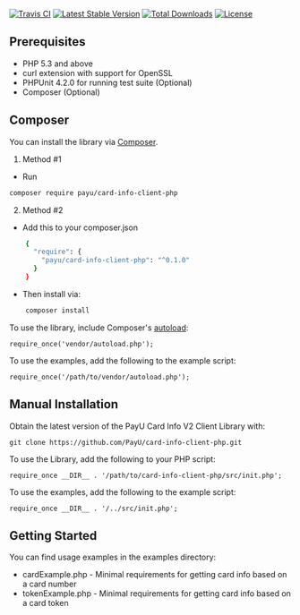 [![Travis CI](https://travis-ci.org/PayU/card-info-client-php.svg)](https://travis-ci.org/PayU/card-info-client-php) [![Latest Stable Version](https://poser.pugx.org/payu/card-info-client-php/v/stable.svg)](https://packagist.org/packages/payu/card-info-client-php) [![Total Downloads](https://poser.pugx.org/payu/card-info-client-php/downloads.svg)](https://packagist.org/packages/payu/card-info-client-php) [![License](https://poser.pugx.org/payu/card-info-client-php/license.svg)](https://packagist.org/packages/payu/card-info-client-php)

## Prerequisites

 * PHP 5.3 and above
 * curl extension with support for OpenSSL
 * PHPUnit 4.2.0 for running test suite (Optional)
 * Composer (Optional)

## Composer

You can install the library via [Composer](http://getcomposer.org/).
1. Method #1
 - Run
```bash
composer require payu/card-info-client-php
```
2. Method #2
 - Add this to your composer.json
```bash
    {
      "require": {
        "payu/card-info-client-php": "^0.1.0"
      }
    }
```
 - Then install via:
```bash
    composer install
```
To use the library, include Composer's [autoload](https://getcomposer.org/doc/00-intro.md#autoloading]):

    require_once('vendor/autoload.php');

To use the examples, add the following to the example script:

    require_once('/path/to/vendor/autoload.php');

## Manual Installation

Obtain the latest version of the PayU Card Info V2 Client Library with:

    git clone https://github.com/PayU/card-info-client-php.git

To use the Library, add the following to your PHP script:

    require_once __DIR__ . '/path/to/card-info-client-php/src/init.php';

To use the examples, add the following to the example script:

    require_once __DIR__ . '/../src/init.php';

## Getting Started

You can find usage examples in the examples directory:

* cardExample.php - Minimal requirements for getting card info based on a card number
* tokenExample.php - Minimal requirements for getting card info based on a card token
